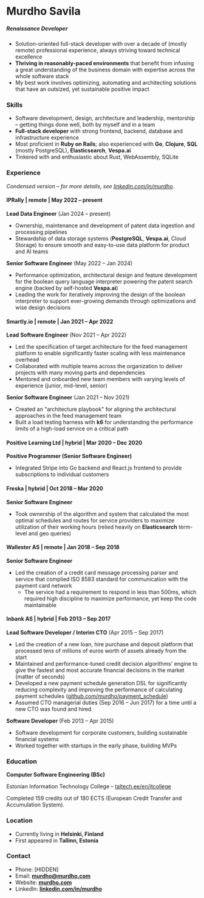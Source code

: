 # Murdho Savila

##### Renaissance Developer

* Solution-oriented full-stack developer with over a decade of (mostly remote) professional experience, always striving toward technical excellence
* **Thriving in reasonably-paced environments** that benefit from infusing a great understanding of the business domain with expertise across the whole software stack
* My best work involves optimizing, automating and architecting solutions that have an outsized, yet sustainable positive impact



### Skills

* Software development, design, architecture and leadership, mentorship – getting things done well, both by myself and in a team
* **Full-stack developer** with strong frontend, backend, database and infrastructure experience
* Most proficient in **Ruby on Rails**; also experienced with **Go**, **Clojure**, **SQL** (mostly PostgreSQL), **Elasticsearch**, **Vespa.ai**
* Tinkered with and enthusiastic about Rust, WebAssembly, SQLite



### Experience

*Condensed version – for more details, see [linkedin.com/in/murdho](https://linkedin.com/in/murdho).*

#### IPRally | remote | May 2022 – present

**Lead Data Engineer** (Jan 2024 – present)

* Ownership, maintenance and development of patent data ingestion and processing pipelines
* Stewardship of data storage systems (**PostgreSQL**, **Vespa.ai**, Cloud Storage) to ensure smooth and easy-to-use data platform for product and AI teams

**Senior Software Engineer** (May 2022 – Jan 2024)

* Performance optimization, architectural design and feature development for the boolean query language interpreter powering the patent search engine (backed by self-hosted **Vespa.ai**)
* Leading the work for iteratively improving the design of the boolean interpreter to support ever-growing demands through optimizations and wise design decisions



#### Smartly.io | remote | Jan 2021 – Apr 2022

**Lead Software Engineer** (Nov 2021 – Apr 2022)

* Led the specification of target architecture for the feed management platform to enable significantly faster scaling with less maintenance overhead
* Collaborated with multiple teams across the organization to deliver projects with many moving parts and dependencies 
* Mentored and onboarded new team members with varying levels of experience (junior, mid-level, senior)

**Senior Software Engineer** (Jan 2021 – Nov 2021)

* Created an "architecture playbook" for aligning the architectural approaches in the feed management team
* Built a load testing harness with **k6** for understanding the performance limits of a high-load service on a critical path



#### Positive Learning Ltd | hybrid | Mar 2020 – Dec 2020

**Positive Programmer (Senior Software Engineer)**

* Integrated Stripe into Go backend and React.js frontend to provide subscriptions to individual customers



#### Freska | hybrid | Oct 2018 – Mar 2020

**Senior Software Engineer**

* Took ownership of the algorithm and system that calculated the most optimal schedules and routes for service providers to maximize utilization of their working hours (relied heavily on **Elasticsearch** term-level and geo queries)



#### Wallester AS | remote | Jan 2018 – Sep 2018

**Senior Software Engineer**

* Led the creation of a credit card message processing parser and service that complied ISO 8583 standard for communication with the payment card network
  - The service had a requirement to respond in less than 500ms, which required high discipline to maximize performance, yet keep the code maintainable



#### Inbank AS | hybrid | Feb 2013 – Sep 2017

**Lead Software Developer / Interim CTO** (Apr 2015 – Sep 2017)

* Led the creation of a new loan, hire purchase and deposit platform that processed tens of millions of euros worth of assets already from the start
* Maintained and performance-tuned credit decision algorithms' engine to give the fastest and most accurate financial decisions in the market (matter of seconds)
* Developed a new payment schedule generation DSL for significantly reducing complexity and improving the performance of calculating payment schedules ([github.com/murdho/payment_schedule](https://github.com/murdho/payment_schedule))
* Assumed CTO managerial duties (Sep 2016 – Jun 2017) for a time until a new CTO was found and hired

**Software Developer** (Feb 2013 – Apr 2015)

* Software development for corporate customers, building sustainable financial systems
* Worked together with startups in the early phase, building MVPs



### Education

**Computer Software Engineering (BSc)**

Estonian Information Technology College – [taltech.ee/en/itcollege](https://taltech.ee/en/itcollege)

Completed 159 credits out of 180 ECTS (European Credit Transfer and Accumulation System).



### Location

* Currently living in **Helsinki, Finland**
* First appeared in **Tallinn, Estonia**



### Contact

* Phone: [HIDDEN]
* Email: **[murdho@murdho.com](mailto:murdho@murdho.com)**
* Website: **[murdho.com](https://murdho.com)**
* LinkedIn: **[linkedin.com/in/murdho](https://linkedin.com/in/murdho)**